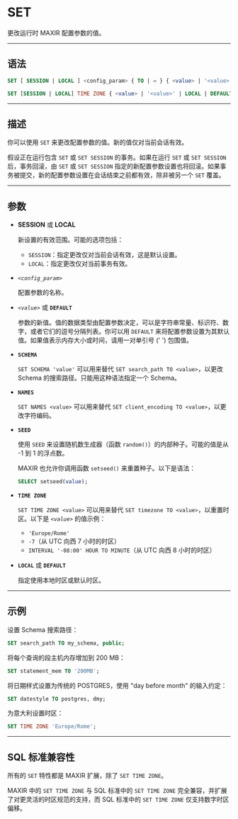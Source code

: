 SET
=====

更改运行时 MAXIR 配置参数的值。

---

语法
--------

```sql
SET [ SESSION | LOCAL ] <config_param> { TO | = } { <value> | '<value>' | DEFAULT }

SET [SESSION | LOCAL] TIME ZONE { <value> | '<value>' | LOCAL | DEFAULT }
```

---

描述
----------

你可以使用 `SET` 来更改配置参数的值。新的值仅对当前会话有效。

假设正在运行包含 `SET` 或 `SET SESSION` 的事务。如果在运行 `SET` 或 `SET SESSION` 后，事务回滚，由 `SET` 或 `SET SESSION` 指定的新配置参数设置也将回滚。如果事务被提交，新的配置参数设置在会话结束之前都有效，除非被另一个 `SET` 覆盖。

---
参数
----------

- **SESSION** 或 **LOCAL**

    新设置的有效范围。可能的选项包括：

    - `SESSION`：指定更改仅对当前会话有效，这是默认设置。
    - `LOCAL`：指定更改仅对当前事务有效。

- *`<config_param>`*

    配置参数的名称。

- *`<value>`* 或 **`DEFAULT`**

     参数的新值。值的数据类型由配置参数决定，可以是字符串常量、标识符、数字，或者它们的逗号分隔列表。你可以用 `DEFAULT` 来将配置参数设置为其默认值。如果值表示内存大小或时间，请用一对单引号 (' ') 包围值。


- **`SCHEMA`**

     `SET SCHEMA 'value'` 可以用来替代 `SET search_path TO <value>`，以更改 Schema 的搜索路径。只能用这种语法指定一个 Schema。

- **`NAMES`**

    `SET NAMES <value>` 可以用来替代 `SET client_encoding TO <value>`，以更改字符编码。

- **`SEED`**

    使用 `SEED` 来设置随机数生成器（函数 `random()`）的内部种子。可能的值是从 -1 到 1 的浮点数。

    MAXIR 也允许你调用函数 `setseed()` 来重置种子。以下是语法：

    ```sql
    SELECT setseed(value);
    ```

- **`TIME ZONE`**

    `SET TIME ZONE <value>` 可以用来替代 `SET timezone TO <value>`，以重置时区。以下是 *`<value>`* 的值示例：

    - `'Europe/Rome'`
    - `-7`（从 UTC 向西 7 小时的时区）
    - `INTERVAL '-08:00' HOUR TO MINUTE`（从 UTC 向西 8 小时的时区）


- **`LOCAL`** 或 **`DEFAULT`**
   
   指定使用本地时区或默认时区。 



---

示例
----------

设置 Schema 搜索路径：
```sql
SET search_path TO my_schema, public;
```
将每个查询的段主机内存增加到 200 MB：
```sql
SET statement_mem TO '200MB';
```
将日期样式设置为传统的 POSTGRES，使用 "day before month" 的输入约定：
```sql
SET datestyle TO postgres, dmy;
```

为意大利设置时区：
```sql
SET TIME ZONE 'Europe/Rome'; 
```

---

SQL 标准兼容性
-------------

所有的 `SET` 特性都是 MAXIR 扩展，除了 `SET TIME ZONE`。

MAXIR 中的 `SET TIME ZONE` 与 SQL 标准中的 `SET TIME ZONE` 完全兼容，并扩展了对更灵活的时区规范的支持，而 SQL 标准中的 `SET TIME ZONE` 仅支持数字时区偏移。 


